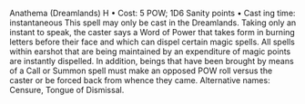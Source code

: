 Anathema (Dreamlands) H
• Cost:  5 POW; 1D6 Sanity points
•
 Cast
ing time: instantaneous
This spell may only be cast in the Dreamlands. Taking 
only an instant to speak, the caster says a Word of Power 
that takes form in burning letters before their face and 
which can dispel certain magic spells. All spells within 
earshot that are being maintained by an expenditure of 
magic points are instantly dispelled. In addition, beings 
that have been brought by means of a Call or Summon 
spell must make an opposed POW roll versus the caster 
or be forced back from whence they came. 
Alternative names: Censure, Tongue of Dismissal.
